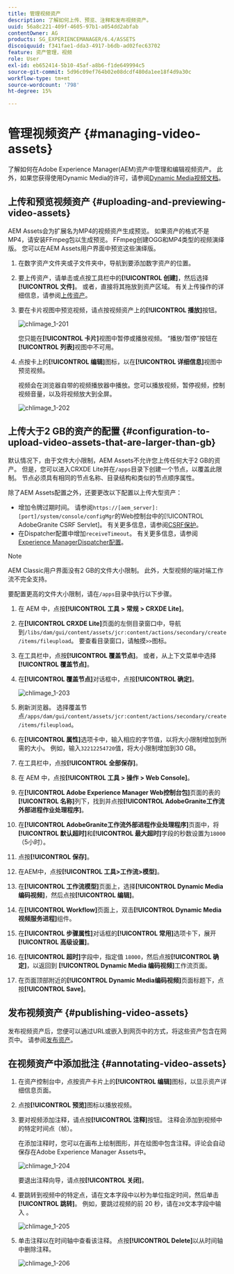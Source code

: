 ```yaml
---
title: 管理视频资产
description: 了解如何上传、预览、注释和发布视频资产。
uuid: 56a8c221-409f-4605-97b1-a054dd2abfab
contentOwner: AG
products: SG_EXPERIENCEMANAGER/6.4/ASSETS
discoiquuid: f341fae1-dda3-4917-b6db-ad02fec63702
feature: 资产管理，视频
role: User
exl-id: eb652414-5b10-45af-a8b6-f1de649994c5
source-git-commit: 5d96c09ef764b02e08dcdf480da1ee18f4d9a30c
workflow-type: tm+mt
source-wordcount: '798'
ht-degree: 15%

---
```


# 管理视频资产 {#managing-video-assets}

了解如何在Adobe Experience Manager(AEM)资产中管理和编辑视频资产。 此外，如果您获得使用Dynamic Media的许可，请参阅[Dynamic Media视频文档](video.md)。

## 上传和预览视频资产 {#uploading-and-previewing-video-assets}

AEM Assets会为扩展名为MP4的视频资产生成预览。 如果资产的格式不是MP4，请安装FFmpeg包以生成预览。 FFmpeg创建OGG和MP4类型的视频演绎版。 您可以在AEM Assets用户界面中预览这些演绎版。

1. 在数字资产文件夹或子文件夹中，导航到要添加数字资产的位置。
1. 要上传资产，请单击或点按工具栏中的&#x200B;**[!UICONTROL 创建]**，然后选择&#x200B;**[!UICONTROL 文件]**。 或者，直接将其拖放到资产区域。 有关上传操作的详细信息，请参阅[上传资产](managing-assets-touch-ui.md#uploading-assets)。
1. 要在卡片视图中预览视频，请点按视频资产上的&#x200B;**[!UICONTROL 播放]**&#x200B;按钮。

   ![chlimage_1-201](assets/chlimage_1-201.png)

   您只能在&#x200B;**[!UICONTROL 卡片]**&#x200B;视图中暂停或播放视频。 “播放/暂停”按钮在&#x200B;**[!UICONTROL 列表]**&#x200B;视图中不可用。

1. 点按卡上的&#x200B;**[!UICONTROL 编辑]**&#x200B;图标，以在&#x200B;**[!UICONTROL 详细信息]**&#x200B;视图中预览视频。

   视频会在浏览器自带的视频播放器中播放。您可以播放视频，暂停视频，控制视频音量，以及将视频放大到全屏。

   ![chlimage_1-202](assets/chlimage_1-202.png)

## 上传大于2 GB的资产的配置 {#configuration-to-upload-video-assets-that-are-larger-than-gb}

默认情况下，由于文件大小限制，AEM Assets不允许您上传任何大于2 GB的资产。 但是，您可以进入CRXDE Lite并在`/apps`目录下创建一个节点，以覆盖此限制。 节点必须具有相同的节点名称、目录结构和类似的节点顺序属性。

除了AEM Assets配置之外，还要更改以下配置以上传大型资产：

* 增加令牌过期时间。 请参阅`https://[aem_server]:[port]/system/console/configMgr`的Web控制台中的[!UICONTROL AdobeGranite CSRF Servlet]。 有关更多信息，请参阅[CSRF保护](/help/sites-developing/csrf-protection.md)。
* 在Dispatcher配置中增加`receiveTimeout`。 有关更多信息，请参阅[Experience ManagerDispatcher配置](https://docs.adobe.com/content/help/en/experience-manager-dispatcher/using/configuring/dispatcher-configuration.html#renders-options)。

>[!NOTE]
>
>AEM Classic用户界面没有2 GB的文件大小限制。 此外，大型视频的端对端工作流不完全支持。

要配置更高的文件大小限制，请在`/apps`目录中执行以下步骤。

1. 在 AEM 中，点按&#x200B;**[!UICONTROL 工具 > 常规 > CRXDE Lite]**。
1. 在&#x200B;**[!UICONTROL CRXDE Lite]**&#x200B;页面的左侧目录窗口中，导航到`/libs/dam/gui/content/assets/jcr:content/actions/secondary/create/items/fileupload`。 要查看目录窗口，请触摸`>>`图标。
1. 在工具栏中，点按&#x200B;**[!UICONTROL 覆盖节点]**。 或者，从上下文菜单中选择&#x200B;**[!UICONTROL 覆盖节点]**。
1. 在&#x200B;**[!UICONTROL 覆盖节点]**&#x200B;对话框中，点按&#x200B;**[!UICONTROL 确定]**。

   ![chlimage_1-203](assets/chlimage_1-203.png)

1. 刷新浏览器。 选择覆盖节点`/apps/dam/gui/content/assets/jcr:content/actions/secondary/create/items/fileupload`。
1. 在&#x200B;**[!UICONTROL 属性]**&#x200B;选项卡中，输入相应的字节值，以将大小限制增加到所需的大小。 例如，输入`32212254720`值，将大小限制增加到30 GB。

1. 在工具栏中，点按&#x200B;**[!UICONTROL 全部保存]**。
1. 在 AEM 中，点按&#x200B;**[!UICONTROL 工具 > 操作 > Web Console]**。
1. 在&#x200B;**[!UICONTROL Adobe Experience Manager Web控制台包]**&#x200B;页面的表的&#x200B;**[!UICONTROL 名称]**&#x200B;列下，找到并点按&#x200B;**[!UICONTROL AdobeGranite工作流外部进程作业处理程序]**。
1. 在&#x200B;**[!UICONTROL AdobeGranite工作流外部进程作业处理程序]**&#x200B;页面中，将&#x200B;**[!UICONTROL 默认超时]**&#x200B;和&#x200B;**[!UICONTROL 最大超时]**&#x200B;字段的秒数设置为`18000`（5小时）。
1. 点按&#x200B;**[!UICONTROL 保存]**。
1. 在AEM中，点按&#x200B;**[!UICONTROL 工具>工作流>模型]**。
1. 在&#x200B;**[!UICONTROL 工作流模型]**&#x200B;页面上，选择&#x200B;**[!UICONTROL Dynamic Media编码视频]**，然后点按&#x200B;**[!UICONTROL 编辑]**。
1. 在&#x200B;**[!UICONTROL Workflow]**&#x200B;页面上，双击&#x200B;**[!UICONTROL Dynamic Media视频服务进程]**&#x200B;组件。
1. 在&#x200B;**[!UICONTROL 步骤属性]**&#x200B;对话框的&#x200B;**[!UICONTROL 常用]**&#x200B;选项卡下，展开&#x200B;**[!UICONTROL 高级设置]**。
1. 在&#x200B;**[!UICONTROL 超时]**&#x200B;字段中，指定值 `18000`，然后点按&#x200B;**[!UICONTROL 确定]**，以返回到 **[!UICONTROL Dynamic Media 编码视频]**&#x200B;工作流页面。
1. 在页面顶部附近的&#x200B;**[!UICONTROL Dynamic Media编码视频]**&#x200B;页面标题下，点按&#x200B;**[!UICONTROL Save]**。

## 发布视频资产 {#publishing-video-assets}

发布视频资产后，您便可以通过URL或嵌入到网页中的方式，将这些资产包含在网页中。 请参阅[发布资产](publishing-dynamicmedia-assets.md)。

## 在视频资产中添加批注 {#annotating-video-assets}

1. 在资产控制台中，点按资产卡片上的&#x200B;**[!UICONTROL 编辑]**&#x200B;图标，以显示资产详细信息页面。
1. 点按&#x200B;**[!UICONTROL 预览]**&#x200B;图标以播放视频。
1. 要对视频添加注释，请点按&#x200B;**[!UICONTROL 注释]**&#x200B;按钮。 注释会添加到视频中的特定时间点（帧）。

   在添加注释时，您可以在画布上绘制图形，并在绘图中包含注释。评论会自动保存在Adobe Experience Manager Assets中。

   ![chlimage_1-204](assets/chlimage_1-204.png)

   要退出注释向导，请点按&#x200B;**[!UICONTROL 关闭]**。

1. 要跳转到视频中的特定点，请在文本字段中以秒为单位指定时间，然后单击&#x200B;**[!UICONTROL 跳转]**。 例如，要跳过视频的前 20 秒，请在`20`文本字段中输入 。

   ![chlimage_1-205](assets/chlimage_1-205.png)

1. 单击注释以在时间轴中查看该注释。 点按&#x200B;**[!UICONTROL Delete]**&#x200B;以从时间轴中删除注释。

   ![chlimage_1-206](assets/chlimage_1-206.png)
